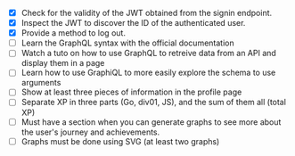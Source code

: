 - [x] Check for the validity of the JWT obtained from the signin endpoint.
- [x] Inspect the JWT to discover the ID of the authenticated user.
- [x] Provide a method to log out.
- [ ] Learn the GraphQL syntax with the official documentation
- [ ] Watch a tuto on how to use GraphQL to retreive data from an API and display them in a page
- [ ] Learn how to use GraphiQL to more easily explore the schema to use arguments
- [ ] Show at least three pieces of information in the profile page 
- [ ] Separate XP in three parts (Go, div01, JS), and the sum of them all (total XP)
- [ ] Must have a section when you can generate graphs to see more about the user's journey and achievements.
- [ ] Graphs must be done using SVG (at least two graphs)
